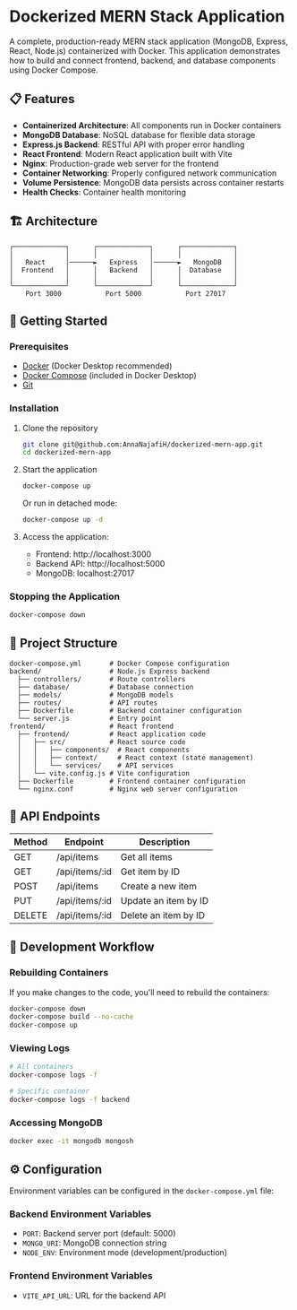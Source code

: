 # Dockerized MERN Stack Application

A complete, production-ready MERN stack application (MongoDB, Express, React, Node.js) containerized with Docker. This application demonstrates how to build and connect frontend, backend, and database components using Docker Compose.

## 📋 Features

- **Containerized Architecture**: All components run in Docker containers
- **MongoDB Database**: NoSQL database for flexible data storage
- **Express.js Backend**: RESTful API with proper error handling
- **React Frontend**: Modern React application built with Vite
- **Nginx**: Production-grade web server for the frontend
- **Container Networking**: Properly configured network communication
- **Volume Persistence**: MongoDB data persists across container restarts
- **Health Checks**: Container health monitoring

## 🏗️ Architecture

```
┌─────────────┐      ┌─────────────┐      ┌─────────────┐
│             │      │             │      │             │
│   React     │──────►   Express   │──────►   MongoDB   │
│  Frontend   │      │   Backend   │      │  Database   │
│             │      │             │      │             │
└─────────────┘      └─────────────┘      └─────────────┘
    Port 3000           Port 5000           Port 27017
```

## 🚀 Getting Started

### Prerequisites

- [Docker](https://www.docker.com/products/docker-desktop/) (Docker Desktop recommended)
- [Docker Compose](https://docs.docker.com/compose/install/) (included in Docker Desktop)
- [Git](https://git-scm.com/downloads)

### Installation

1. Clone the repository
   ```bash
   git clone git@github.com:AnnaNajafiH/dockerized-mern-app.git
   cd dockerized-mern-app
   ```

2. Start the application
   ```bash
   docker-compose up 
   ```

   Or run in detached mode:
   ```bash
   docker-compose up -d
   ```

3. Access the application:
   - Frontend: http://localhost:3000
   - Backend API: http://localhost:5000
   - MongoDB: localhost:27017

### Stopping the Application

```bash
docker-compose down
```

## 📁 Project Structure

```
docker-compose.yml       # Docker Compose configuration
backend/                 # Node.js Express backend
  ├── controllers/       # Route controllers
  ├── database/          # Database connection
  ├── models/            # MongoDB models
  ├── routes/            # API routes
  ├── Dockerfile         # Backend container configuration
  └── server.js          # Entry point
frontend/                # React frontend
  ├── frontend/          # React application code
  │   ├── src/           # React source code
  │   │   ├── components/  # React components
  │   │   ├── context/     # React context (state management)
  │   │   └── services/    # API services
  │   └── vite.config.js # Vite configuration
  ├── Dockerfile         # Frontend container configuration
  └── nginx.conf         # Nginx web server configuration
```

## 🔧 API Endpoints

| Method | Endpoint      | Description           |
|--------|---------------|-----------------------|
| GET    | /api/items    | Get all items         |
| GET    | /api/items/:id | Get item by ID        |
| POST   | /api/items    | Create a new item     |
| PUT    | /api/items/:id | Update an item by ID  |
| DELETE | /api/items/:id | Delete an item by ID  |

## 🔄 Development Workflow

### Rebuilding Containers

If you make changes to the code, you'll need to rebuild the containers:

```bash
docker-compose down
docker-compose build --no-cache
docker-compose up
```

### Viewing Logs

```bash
# All containers
docker-compose logs -f

# Specific container
docker-compose logs -f backend
```

### Accessing MongoDB

```bash
docker exec -it mongodb mongosh
```

## ⚙️ Configuration

Environment variables can be configured in the `docker-compose.yml` file:

### Backend Environment Variables
- `PORT`: Backend server port (default: 5000)
- `MONGO_URI`: MongoDB connection string
- `NODE_ENV`: Environment mode (development/production)

### Frontend Environment Variables
- `VITE_API_URL`: URL for the backend API




